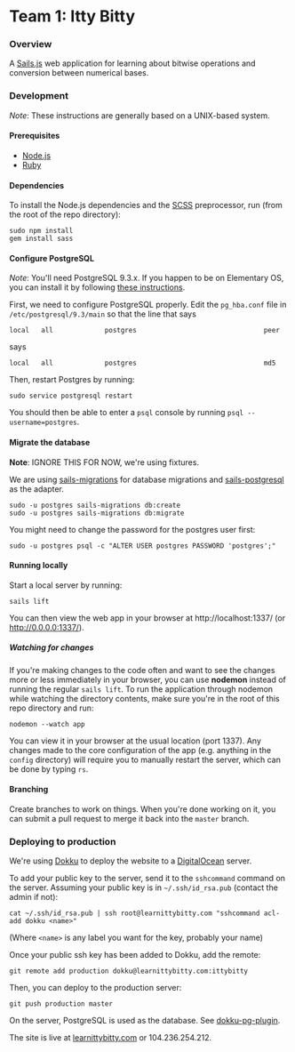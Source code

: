 # Team 1: Itty Bitty

### Overview

A [Sails.js](http://sailsjs.org) web application for learning about bitwise operations and conversion between numerical bases.


### Development

*Note*: These instructions are generally based on a UNIX-based system.

#### Prerequisites
- [Node.js](http://nodejs.org/)
- [Ruby](https://www.ruby-lang.org/en/)

#### Dependencies
To install the Node.js dependencies and the [SCSS](http://sass-lang.com/) preprocessor, run (from the root of the repo directory):

```shell
sudo npm install
gem install sass
```

#### Configure PostgreSQL

*Note*: You'll need PostgreSQL 9.3.x. If you happen to be on Elementary OS, you can install it by following [these instructions](http://notes.kloop.kg/2014/11/11/install-postgresql-9-3-on-elementary-os/).

First, we need to configure PostgreSQL properly. Edit the `pg_hba.conf` file in `/etc/postgresql/9.3/main` so that the line that says

```
local   all             postgres                                peer
```

says

```
local   all             postgres                                md5
```

Then, restart Postgres by running:

```shell
sudo service postgresql restart
```

You should then be able to enter a `psql` console by running `psql --username=postgres`.

#### Migrate the database

**Note**: IGNORE THIS FOR NOW, we're using fixtures.

We are using [sails-migrations](https://www.npmjs.com/package/sails-migrations) for database migrations and [sails-postgresql](https://www.npmjs.com/package/sails-postgresql) as the adapter.

```shell
sudo -u postgres sails-migrations db:create
sudo -u postgres sails-migrations db:migrate
```

You might need to change the password for the postgres user first:

```shell
sudo -u postgres psql -c "ALTER USER postgres PASSWORD 'postgres';"
```

#### Running locally

Start a local server by running:
```shell
sails lift
```

You can then view the web app in your browser at http://localhost:1337/ (or http://0.0.0.0:1337/).

##### Watching for changes
If you're making changes to the code often and want to see the changes more or less immediately in your browser, you can use **nodemon** instead of running the regular `sails lift`. To run the application through nodemon while watching the directory contents, make sure you're in the root of this repo directory and run:

```shell
nodemon --watch app
```

You can view it in your browser at the usual location (port 1337). Any changes made to the core configuration of the app (e.g. anything in the `config` directory) will require you to manually restart the server, which can be done by typing `rs`.

#### Branching
Create branches to work on things. When you're done working on it, you can submit a pull request to merge it back into the `master` branch.



### Deploying to production
We're using [Dokku](https://github.com/progrium/dokku) to deploy the website to a [DigitalOcean](https://www.digitalocean.com/) server.

To add your public key to the server, send it to the `sshcommand` command on the server. Assuming your public key is in `~/.ssh/id_rsa.pub` (contact the admin if not):

```shell
cat ~/.ssh/id_rsa.pub | ssh root@learnittybitty.com "sshcommand acl-add dokku <name>"
```

(Where `<name>` is any label you want for the key, probably your name)

Once your public ssh key has been added to Dokku, add the remote:

```shell
git remote add production dokku@learnittybitty.com:ittybitty
```

Then, you can deploy to the production server:

```shell
git push production master
```

On the server, PostgreSQL is used as the database. See [dokku-pg-plugin](https://github.com/Kloadut/dokku-pg-plugin).

The site is live at [learnittybitty.com](http://learnittybitty.com) or 104.236.254.212.

